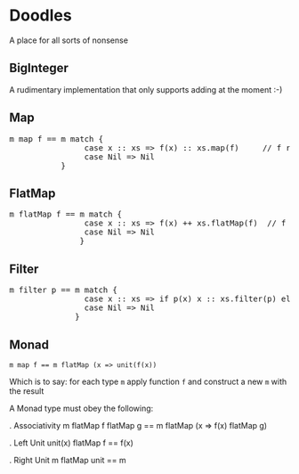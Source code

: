 # Doodles
A place for all sorts of nonsense

## BigInteger
A rudimentary implementation that only supports adding at the moment :-)

## Map
<pre>
m map f == m match {
                case x :: xs => f(x) :: xs.map(f)     // f returns a single T
                case Nil => Nil
           }
</pre>

## FlatMap
<pre>
m flatMap f == m match {
                case x :: xs => f(x) ++ xs.flatMap(f)  // f returns a collection of T
                case Nil => Nil
               }
</pre>
               
## Filter
<pre>
m filter p == m match {
                case x :: xs => if p(x) x :: xs.filter(p) else xs.filter(p)
                case Nil => Nil
              }
</pre>

## Monad

`m map f == m flatMap (x => unit(f(x))`

Which is to say: for each type `m` apply function `f` and construct a new `m` with the result

A Monad type must obey the following:

. Associativity
  m flatMap f flatMap g == m flatMap (x => f(x) flatMap g)
  
 . Left Unit
  unit(x) flatMap f == f(x)
  
 . Right Unit
  m flatMap unit == m
